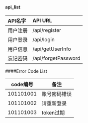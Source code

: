 #### api_list
| API名字 | API URL |
| :---- | :---- |
| 用户注册 | /api/register |
| 用户登录 | /api/login |
| 用户信息 | /api/getUserInfo |
| 忘记密码 | /api/forgetPassword |



####Error Code List

|code编号|备注|
|-----|-----|
|101101001| 账号密码错误|
|101101002| 请重新登录|
|101101003| token过期|



